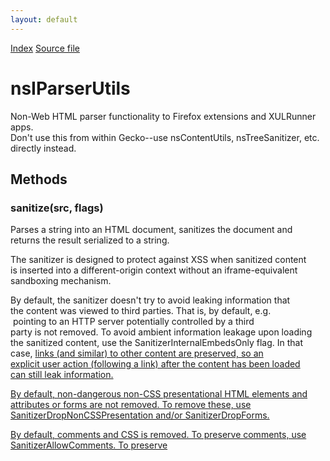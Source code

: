 ```yaml
---
layout: default
---
```

<div id='links'><a href="../index.html">Index</a>
<a href="http://dxr.mozilla.org/mozilla-central/source/parser/html/nsIParserUtils.idl">Source file</a>
</div>

# nsIParserUtils #
  
Non-Web HTML parser functionality to Firefox extensions and XULRunner apps.   
Don't use this from within Gecko--use nsContentUtils, nsTreeSanitizer, etc.  
directly instead.  
  

## Methods ##

### sanitize(src, flags) ###
  
Parses a string into an HTML document, sanitizes the document and   
returns the result serialized to a string.  
  
The sanitizer is designed to protect against XSS when sanitized content  
is inserted into a different-origin context without an iframe-equivalent  
sandboxing mechanism.  
  
By default, the sanitizer doesn't try to avoid leaking information that   
the content was viewed to third parties. That is, by default, e.g.   
<img src> pointing to an HTTP server potentially controlled by a third   
party is not removed. To avoid ambient information leakage upon loading  
the sanitized content, use the SanitizerInternalEmbedsOnly flag. In that   
case, <a href> links (and similar) to other content are preserved, so an  
explicit user action (following a link) after the content has been loaded  
can still leak information.  
  
By default, non-dangerous non-CSS presentational HTML elements and   
attributes or forms are not removed. To remove these, use   
SanitizerDropNonCSSPresentation and/or SanitizerDropForms.  
  
By default, comments and CSS is removed. To preserve comments, use  
SanitizerAllowComments. To preserve <style> and style="", use   
SanitizerAllowStyle. -moz-binding is removed from <style> and style="" if  
present. In this case, properties that Gecko doesn't recognize can get   
removed as a side effect. Note! If -moz-binding is not present, <style>  
and style="" and SanitizerAllowStyle is specified, the sanitized content  
may still be XSS dangerous if loaded into a non-Gecko Web engine!  
  
@param src the HTML source to parse (C++ callers are allowed but not  
           required to use the same string for the return value.)  
@param flags sanitization option flags defined above  
  

#### Parameters ####

<table>

<tr>
<td>src</td>
<td>the HTML source to parse (C++ callers are allowed but not  
           required to use the same string for the return value.)  
</td>
</tr>

<tr>
<td>flags</td>
<td>sanitization option flags defined above  
</td>
</tr>

</table>

### convertToPlainText(src, flags, wrapCol) ###
  
Convert HTML to plain text.  
  
@param src the HTML source to parse (C++ callers are allowed but not  
           required to use the same string for the return value.)  
@param flags conversion option flags defined in nsIDocumentEncoder  
@param wrapCol number of characters per line; 0 for no auto-wrapping  
  

#### Parameters ####

<table>

<tr>
<td>src</td>
<td>the HTML source to parse (C++ callers are allowed but not  
           required to use the same string for the return value.)  
</td>
</tr>

<tr>
<td>flags</td>
<td>conversion option flags defined in nsIDocumentEncoder  
</td>
</tr>

<tr>
<td>wrapCol</td>
<td>number of characters per line; 0 for no auto-wrapping  
</td>
</tr>

</table>

### parseFragment(fragment, flags, isXML, baseURI, element) ###
  
Parses markup into a sanitized document fragment.  
  
@param fragment the input markup  
@param flags sanitization option flags defined above  
@param isXML true if |fragment| is XML and false if HTML  
@param baseURI the base URL for this fragment  
@param element the context node for the fragment parsing algorithm  
  

#### Parameters ####

<table>

<tr>
<td>fragment</td>
<td>the input markup  
</td>
</tr>

<tr>
<td>flags</td>
<td>sanitization option flags defined above  
</td>
</tr>

<tr>
<td>isXML</td>
<td>true if |fragment| is XML and false if HTML  
</td>
</tr>

<tr>
<td>baseURI</td>
<td>the base URL for this fragment  
</td>
</tr>

<tr>
<td>element</td>
<td>the context node for the fragment parsing algorithm  
</td>
</tr>

</table>

## Constants ##

### SanitizerAllowComments ###
  
Flag for sanitizer: Allow comment nodes.  
  

### SanitizerAllowStyle ###
  
Flag for sanitizer: Allow <style> and style="" (with contents sanitized  
in case of -moz-binding). Note! If -moz-binding is absent, properties  
that might be XSS risks in other Web engines are preserved!  
  

### SanitizerCidEmbedsOnly ###
  
Flag for sanitizer: Only allow cid: URLs for embedded content.  
  
At present, sanitizing CSS backgrounds, etc., is not supported, so setting   
this together with SanitizerAllowStyle doesn't make sense.  
  
At present, sanitizing CSS syntax in SVG presentational attributes is not  
supported, so this option flattens out SVG.  
  

### SanitizerDropNonCSSPresentation ###
  
Flag for sanitizer: Drop non-CSS presentational HTML elements and   
attributes, such as <font>, <center> and bgcolor="".  
  

### SanitizerDropForms ###
  
Flag for sanitizer: Drop forms and form controls (excluding   
fieldset/legend).  
  

### SanitizerDropMedia ###
  
Flag for sanitizer: Drop <img>, <video>, <audio> and <source> and flatten  
out SVG.  
  
